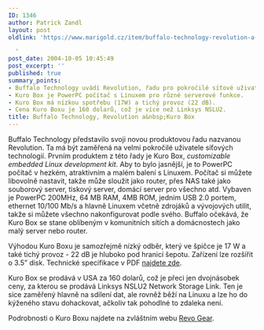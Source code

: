 ```yaml
---
ID: 1346
author: Patrick Zandl
layout: post
oldlink: 'https://www.marigold.cz/item/buffalo-technology-revolution-a-kuro-box

  '
post_date: 2004-10-05 10:45:49
post_excerpt: ''
published: true
summary_points:
- Buffalo Technology uvádí Revolution, řadu pro pokročilé síťové uživatele.
- Kuro Box je PowerPC počítač s Linuxem pro různé serverové funkce.
- Kuro Box má nízkou spotřebu (17W) a tichý provoz (22 dB).
- Cena Kuro Boxu je 160 dolarů, což je více než Linksys NSLU2.
title: Buffalo Technology, Revolution a&nbsp;Kuro Box
---
```


<p>
Buffalo Technology představilo svoji novou produktovou řadu nazvanou Revolution. Ta má být zaměřená na velmi pokročilé uživatele síťových technologií. Prvním produktem z této řady je Kuro Box, <i> customizable embedded Linux development kit</i>. Aby to bylo jasnější, je to PowerPC počítač v hezkém, atraktivním a malém balení s Linuxem. Počítač si můžete libovolně nastavit, takže může sloužit jako router, přes NAS také jako souborový server, tiskový server, domácí server pro všechno atd. Vybaven je PowerPC 200MHz, 64 MB RAM, 4MB ROM, jedním USB 2.0 portem, ethernet 10/100 Mb/s a hlavně Linuxem včetně zdrojáků a vývojových utilit, takže si můžete všechno nakonfigurovat podle svého. Buffalo očekává, že Kuro Box se stane oblíbeným v komunitních sítích a domácnostech jako malý server nebo router. </p>

<p>
Výhodou Kuro Boxu je samozřejmě nízký odběr, který ve špičce je 17 W a také tichý provoz - 22 dB je hluboko pod hranicí šepotu. Zařízení lze rozšířit o 3.5&#8221; disk. Technické specifikace v PDF <a href="http://www.revogear.com/downloads/kuroboxspecs.pdf">najdete zde</a>.</p>

<p>
Kuro Box se prodává v USA za 160 dolarů, což je přeci jen dvojnásobek ceny, za kterou se prodává  Linksys NSLU2 Network Storage Link. Ten je sice zaměřený hlavně na sdílení dat, ale rovněž běží na Linuxu a lze ho do kýženého stavu dohackovat, ačkoliv tak pohodlné to zdaleka není. </p>

<p>
Podrobnosti o Kuro Boxu najdete na zvláštním webu <a href="http://www.revogear.com/">Revo Gear</a>.
</p>